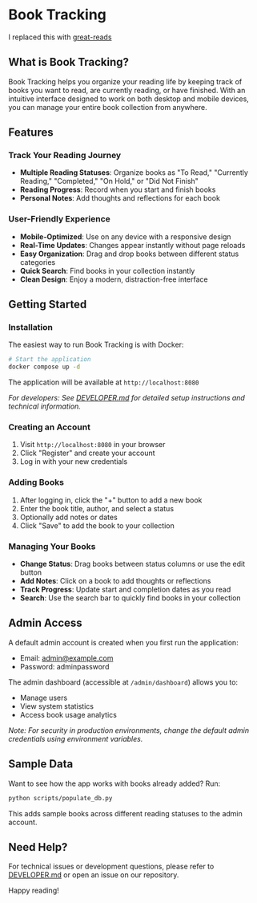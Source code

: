 # Book Tracking

I replaced this with [great-reads](https://www.github.com/pypeaday/great-reads)


## What is Book Tracking?

Book Tracking helps you organize your reading life by keeping track of books you want to read, are currently reading, or have finished. With an intuitive interface designed to work on both desktop and mobile devices, you can manage your entire book collection from anywhere.

## Features

### Track Your Reading Journey
- **Multiple Reading Statuses**: Organize books as "To Read," "Currently Reading," "Completed," "On Hold," or "Did Not Finish"
- **Reading Progress**: Record when you start and finish books
- **Personal Notes**: Add thoughts and reflections for each book

### User-Friendly Experience
- **Mobile-Optimized**: Use on any device with a responsive design
- **Real-Time Updates**: Changes appear instantly without page reloads
- **Easy Organization**: Drag and drop books between different status categories
- **Quick Search**: Find books in your collection instantly
- **Clean Design**: Enjoy a modern, distraction-free interface

## Getting Started

### Installation

The easiest way to run Book Tracking is with Docker:

```bash
# Start the application
docker compose up -d
```

The application will be available at `http://localhost:8080`

*For developers: See [DEVELOPER.md](DEVELOPER.md) for detailed setup instructions and technical information.*

### Creating an Account

1. Visit `http://localhost:8080` in your browser
2. Click "Register" and create your account
3. Log in with your new credentials

### Adding Books

1. After logging in, click the "+" button to add a new book
2. Enter the book title, author, and select a status
3. Optionally add notes or dates
4. Click "Save" to add the book to your collection

### Managing Your Books

- **Change Status**: Drag books between status columns or use the edit button
- **Add Notes**: Click on a book to add thoughts or reflections
- **Track Progress**: Update start and completion dates as you read
- **Search**: Use the search bar to quickly find books in your collection

## Admin Access

A default admin account is created when you first run the application:
- Email: admin@example.com
- Password: adminpassword

The admin dashboard (accessible at `/admin/dashboard`) allows you to:
- Manage users
- View system statistics
- Access book usage analytics

*Note: For security in production environments, change the default admin credentials using environment variables.*

## Sample Data

Want to see how the app works with books already added? Run:

```bash
python scripts/populate_db.py
```

This adds sample books across different reading statuses to the admin account.

## Need Help?

For technical issues or development questions, please refer to [DEVELOPER.md](DEVELOPER.md) or open an issue on our repository.

Happy reading!
